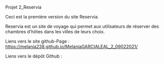 Projet 2_Reservia

Ceci est la première version du site Reservia.

Reservia est un site de voyage qui permet aux utilisateurs de réserver des chambres d'hôtes dans les villes de leurs choix.

Liens vers le site github-Page : https://melania238.github.io/MelaniaGARCIALEAL_2_09022021/

Liens vers le dépôt Github : 

